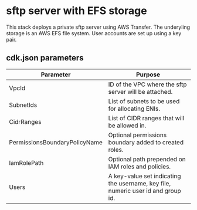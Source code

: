 # sftp server with EFS storage

This stack deploys a private sftp server using AWS Transfer. The underyling storage is an AWS EFS
file system. User accounts are set up using a key pair.

## cdk.json parameters

| Parameter | Purpose |
| ------------- | ------------ |
| VpcId | ID of the VPC where the sftp server will be attached. |
| SubnetIds | List of subnets to be used for allocating ENIs. |
| CidrRanges | List of CIDR ranges that will be allowed in. |
| PermissionsBoundaryPolicyName | Optional permissions boundary added to created roles. |
| IamRolePath | Optional path prepended on IAM roles and policies. |
| Users | A key-value set indicating the username, key file, numeric user id and group id. |
